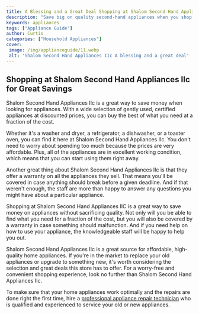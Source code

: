 ```yaml
---
title: A Blessing and a Great Deal Shopping at Shalom Second Hand Appliances IIc
description: "Save big on quality second-hand appliances when you shop at Shalom Second Hand Appliances IIc Learn about this amazing deal and more in our blog post"
keywords: appliances
tags: ["Appliance Guide"]
author: Curtis
categories: ["Household Appliances"]
cover: 
 image: /img/applianceguide/11.webp
 alt: 'Shalom Second Hand Appliances IIc A blessing and a great deal'
---
```

## Shopping at Shalom Second Hand Appliances IIc for Great Savings 
Shalom Second Hand Appliances IIc is a great way to save money when looking for appliances. With a wide selection of gently used, certified appliances at discounted prices, you can buy the best of what you need at a fraction of the cost. 

Whether it's a washer and dryer, a refrigerator, a dishwasher, or a toaster oven, you can find it here at Shalom Second Hand Appliances IIc. You don't need to worry about spending too much because the prices are very affordable. Plus, all of the appliances are in excellent working condition, which means that you can start using them right away. 

Another great thing about Shalom Second Hand Appliances IIc is that they offer a warranty on all the appliances they sell. That means you'll be covered in case anything should break before a given deadline. And if that weren't enough, the staff are more than happy to answer any questions you might have about a particular appliance.

Shopping at Shalom Second Hand Appliances IIC is a great way to save money on appliances without sacrificing quality. Not only will you be able to find what you need for a fraction of the cost, but you will also be covered by a warranty in case something should malfunction. And if you need help on how to use your appliance, the knowledgeable staff will be happy to help you out.



Shalom Second Hand Appliances IIc is a great source for affordable, high-quality home appliances. If you're in the market to replace your old appliances or upgrade to something new, it's worth considering the selection and great deals this store has to offer. For a worry-free and convenient shopping experience, look no further than Shalom Second Hand Appliances IIc. 

To make sure that your home appliances work optimally and the repairs are done right the first time, hire a [professional appliance repair technician](./pages/appliance-repair-technicians) who is qualified and experienced to service your old or new appliances.
